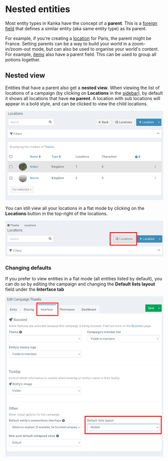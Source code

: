 # Nested entities

Most entity types in Kanka have the concept of a **parent**. This is a [foreign field](entities/foreign-field) that defines a similar entity (aka same entity type) as its parent.

For example, if you're creating a [location](entities/locations) for Paris, the parent might be France. Setting parents can be a way to build your world in a zoom-in/zoom-out mode, but can also be used to organise your world's content. For example, [items](entities/items) also have a parent field. This can be used to group all potions together.

## Nested view

Entities that have a parent also get a **nested view**. When viewing the list of locations of a campaign (by clicking on **Locations** in the [sidebar](features/campaign/sidebar)), by default it shows all locations that have **no parent**. A location with sub locations will appear in a bold style, and can be clicked to view the child locations.

![Nested view with child locations](img/nested.png)


You can still view all your locations in a flat mode by clicking on the **Locations** button in the top-right of the locations.

![Switching to a flat view](img/nested-flat.png)


### Changing defaults

If you prefer to view entities in a flat mode (all entities listed by default), you can do so by editing the campaign and changing the **Default lists layout** field under the **Interface tab**


![Disabling the default nested view](img/nested-edit.png)


